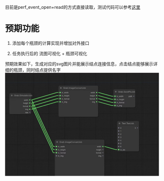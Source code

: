 

目前是perf_event_open+read的方式直接读取，测试代码可以参考[这里](../demo/READMD.md)

# 预期功能

1. 添加每个瓶颈的计算实现并增加对外接口

2. 任务执行后的 流图可视化 + 瓶颈可视化

预期效果如下，生成对应的svg图片并能展示结点连接信息，点击结点能够展示详细的瓶颈，同时结点提供名字
![Alt text](image/image-4.png)